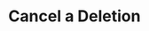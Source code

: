 ---
title: Cancel a Deletion
excerpt: ''
deprecated: false
hidden: false
metadata:
  title: ''
  description: ''
  robots: index
next:
  description: ''
---